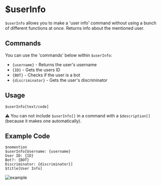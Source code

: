 # $userInfo
`$userInfo` allows you to make a 'user info' command without using a bunch of different functions at once. Returns info about the mentioned user.

## Commands
You can use the 'commands' below within `$userInfo`:

- `{username}` - Returns the user's username
- `{ID}` - Gets the users ID
- `{BOT}` - Checks if the user is a bot
- `{discriminator}` - Gets the user's discriminator

## Usage
```
$userInfo[text/code]
```

⚠️ You can not include `$userInfo[]` in a command with a `$description[]` (because it makes one automatically).

## Example Code
```
$nomention
$userInfo[Username: {username}
User ID: {ID}
Bot?: {BOT}
Discriminator: {discriminator}]
$title[User Info]
```

![example](https://user-images.githubusercontent.com/69215413/122833288-b6597c80-d2ba-11eb-88b8-9d1d5368b4f5.png)
